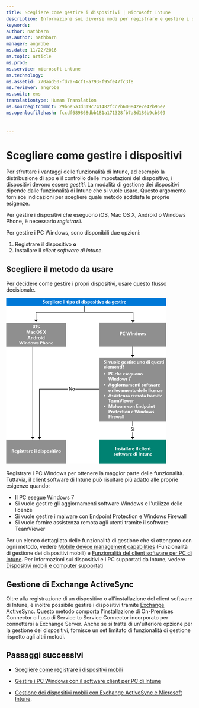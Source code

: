 ```yaml
---
title: Scegliere come gestire i dispositivi | Microsoft Intune
description: Informazioni sui diversi modi per registrare e gestire i dispositivi.
keywords: 
author: nathbarn
ms.author: nathbarn
manager: angrobe
ms.date: 11/22/2016
ms.topic: article
ms.prod: 
ms.service: microsoft-intune
ms.technology: 
ms.assetid: 770aad50-fd7a-4cf1-a793-f95fe47fc3f8
ms.reviewer: angrobe
ms.suite: ems
translationtype: Human Translation
ms.sourcegitcommit: 29b6e5a3d319c741482fcc2b600842e2e42b96e2
ms.openlocfilehash: fccdf689868dbb181a171328fb7a8d186b9cb309


---
```


# <a name="choose-how-to-manage-devices"></a>Scegliere come gestire i dispositivi

Per sfruttare i vantaggi delle funzionalità di Intune, ad esempio la distribuzione di app e il controllo delle impostazioni del dispositivo, i dispositivi devono essere *gestiti*. La modalità di gestione dei dispositivi dipende dalle funzionalità di Intune che si vuole usare.
Questo argomento fornisce indicazioni per scegliere quale metodo soddisfa le proprie esigenze.

Per gestire i dispositivi che eseguono iOS, Mac OS X, Android o Windows Phone, è necessario *registrarli*.

Per gestire i PC Windows, sono disponibili due opzioni:

1. Registrare il dispositivo **o**
2. Installare il *client software di Intune*.

## <a name="decide-which-method-to-use"></a>Scegliere il metodo da usare
Per decidere come gestire i propri dispositivi, usare questo flusso decisionale.

![Flusso decisionale per la scelta del metodo di gestione dei dispositivi.](./media/choose-manage-method.png)

Registrare i PC Windows per ottenere la maggior parte delle funzionalità. Tuttavia, il client software di Intune può risultare più adatto alle proprie esigenze quando:

- Il PC esegue Windows 7
- Si vuole gestire gli aggiornamenti software Windows e l'utilizzo delle licenze
- Si vuole gestire i malware con Endpoint Protection e Windows Firewall
- Si vuole fornire assistenza remota agli utenti tramite il software TeamViewer


Per un elenco dettagliato delle funzionalità di gestione che si ottengono con ogni metodo, vedere [Mobile device management capabilities](mobile-device-management-capabilities-in-microsoft-intune.md) (Funzionalità di gestione dei dispositivi mobili) e [Funzionalità del client software per PC di Intune](windows-pc-management-capabilities-in-microsoft-intune.md).
Per informazioni sui dispositivi e i PC supportati da Intune, vedere [Dispositivi mobili e computer supportati](/intune/get-started/supported-mobile-devices-and-computers)


## <a name="exchange-activesync-management"></a>Gestione di Exchange ActiveSync
Oltre alla registrazione di un dispositivo o all'installazione del client software di Intune, è inoltre possibile gestire i dispositivi tramite [Exchange ActiveSync](/intune/deploy-use/mobile-device-management-with-exchange-activesync-and-microsoft-intune). Questo metodo comporta l'installazione di On-Premises Connector o l'uso di Service to Service Connector incorporato per connettersi a Exchange Server.
Anche se si tratta di un'ulteriore opzione per la gestione dei dispositivi, fornisce un set limitato di funzionalità di gestione rispetto agli altri metodi.


## <a name="next-steps"></a>Passaggi successivi

- [Scegliere come registrare i dispositivi mobili](/intune/get-started/choose-how-to-enroll-devices1)
- [Gestire i PC Windows con il software client per PC di Intune](/intune/deploy-use/manage-windows-pcs-with-microsoft-intune)



- [Gestione dei dispositivi mobili con Exchange ActiveSync e Microsoft Intune](/intune/deploy-use/mobile-device-management-with-exchange-activesync-and-microsoft-intune).



<!--HONumber=Nov16_HO4-->


